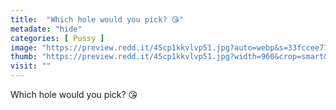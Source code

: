 ```yaml
---
title:  "Which hole would you pick? 😘"
metadate: "hide"
categories: [ Pussy ]
image: "https://preview.redd.it/45cp1kkvlvp51.jpg?auto=webp&s=33fccee7799d1cc2716548a13a7a8f310bd586d1"
thumb: "https://preview.redd.it/45cp1kkvlvp51.jpg?width=960&crop=smart&auto=webp&s=a86e0419a009ee234829cb3979df816f24612e73"
visit: ""
---
```

Which hole would you pick? 😘
